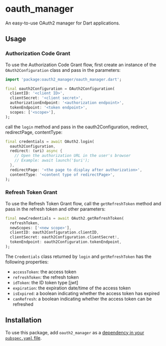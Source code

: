 # oauth_manager

An easy-to-use OAuth2 manager for Dart applications.

## Usage

### Authorization Code Grant

To use the Authorization Code Grant flow, first create an instance of the `OAuth2Configuration` class and pass in the parameters:

```dart
import 'package:oauth2_manager/oauth_manager.dart';

final oauth2Configuration = OAuth2Configuration(
  clientID: '<client ID>',
  clientSecret: '<client secret>',
  authorizationEndpoint: '<authorization endpoint>',
  tokenEndpoint: '<token endpoint>',
  scopes: ['<scope>'],
);

```

call the `login` method and pass in the oauth2Configuration, redirect, redirectPage, contentType:

```dart
final credentials = await OAuth2.login(
  oauth2Configuration,
  redirect: (uri) async {
    // Open the authorization URL in the user's browser
    // Example: await launch('$uri');
  },
  redirectPage: '<the page to display after authorization>',
  contentType: '<content type of redirectPage>',
);
```

### Refresh Token Grant

To use the Refresh Token Grant flow, call the `getRefreshToken` method and pass in the refresh token and other parameters:

```dart
final newCredentials = await OAuth2.getRefreshToken(
  refreshToken,
  newScopes: ['<new scope>'],
  clientID: oauth2Configuration.clientID,
  clientSecret: oauth2Configuration.clientSecret!,
  tokenEndpoint: oauth2Configuration.tokenEndpoint,
);
```

The `Credentials` class returned by `login` and `getRefreshToken` has the following properties:

- `accessToken`: the access token
- `refreshToken`: the refresh token
- `idToken`: the ID token type [jwt]
- `expiration`: the expiration date/time of the access token
- `isExpired`: a boolean indicating whether the access token has expired
- `canRefresh`: a boolean indicating whether the access token can be refreshed

## Installation

To use this package, add `oauth2_manager` as a [dependency in your `pubspec.yaml` file](https://flutter.dev/docs/development/packages-and-plugins/using-packages).